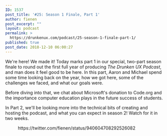 ```yaml
---
ID: 1537
post_title: '#25: Season 1 Finale, Part 1'
author: fienen
post_excerpt: ""
layout: podcast
permalink: >
  https://drunkenux.com/podcast/25-season-1-finale-part-1/
published: true
post_date: 2018-12-10 06:00:27
---
```

<!-- wp:paragraph -->
<p>We're here! We made it! Today marks part 1 in our special, two-part season finale to round out the first full year of producing <em>The Drunken UX Podcast</em>, and man does it feel good to be here. In this part, Aaron and Michael spend some time looking back on the year, how we got here, some of the challenges we faced, and what our goals were.</p>
<!-- /wp:paragraph -->

<!-- wp:paragraph -->
<p>Before diving into that, we chat about Microsoft's donation to Code.org and the importance computer education plays in the future success of students.</p>
<!-- /wp:paragraph -->

<!-- wp:paragraph -->
<p>In Part 2, we'll be looking more into the technical bits of creating and hosting the podcast, and what you can expect in season 2! Watch for it in two weeks.</p>
<!-- /wp:paragraph -->

<!-- wp:core-embed/twitter {"url":"https://twitter.com/fienen/status/940604708292526082","type":"rich","providerNameSlug":"twitter","className":""} -->
<figure class="wp-block-embed-twitter wp-block-embed is-type-rich is-provider-twitter"><div class="wp-block-embed__wrapper">
https://twitter.com/fienen/status/940604708292526082
</div></figure>
<!-- /wp:core-embed/twitter -->
